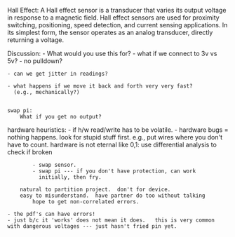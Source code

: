 Hall Effect:
	A Hall effect sensor is a transducer that varies its output
	voltage in response to a magnetic field. Hall effect sensors are
	used for proximity switching, positioning, speed detection, and
	current sensing applications. In its simplest form, the sensor
	operates as an analog transducer, directly returning a voltage.

Discussion:
	- What would you use this for?
	- what if we connect to 3v vs 5v?
	- no pulldown?

	- can we get jitter in readings?
	
	- what happens if we move it back and forth very very fast?  
	  (e.g., mechanically?)


	swap pi: 
		What if you get no output?

hardware heuristics:
	- if h/w read/write has to be volatile.
	- hardware bugs = nothing happens.
		look for stupid stuff first.
			e.g., put wires where you don't have to count.
		hardware is not eternal like 0,1: use differential
		analysis to check if broken

			- swap sensor.
			- swap pi --- if you don't have protection, can work
			  initially, then fry.

		natural to partition project.  don't for device.
		easy to misunderstand.  have partner do too without talking
			hope to get non-correlated errors.
		
	- the pdf's can have errors!   
	- just b/c it 'works' does not mean it does.   this is very common
	with dangerous voltages --- just hasn't fried pin yet.
